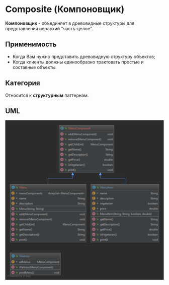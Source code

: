 # Composite (Компоновщик)

**Компоновщик** - объединяет в древовидные структуры для представления иерархий "часть-целое".

## Применимость

* Когда Вам нужно представить древовидную структуру объектов;
* Когда клиенты должны единообразно трактовать простые и составные объекты.

## Категория

Относится к **структурным** паттернам.

## UML

<img src="/src/main/resources/uml/composite/Composite.svg">